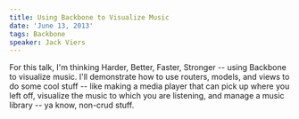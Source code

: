 ```yaml
---
title: Using Backbone to Visualize Music
date: 'June 13, 2013'
tags: Backbone
speaker: Jack Viers
---
```




For this talk, I'm thinking Harder, Better, Faster, Stronger -- using
Backbone to visualize music. I'll demonstrate how to use routers,
models, and views to do some cool stuff -- like making a media player
that can pick up where you left off, visualize the music to which you
are listening, and manage a music library -- ya know, non-crud stuff.


